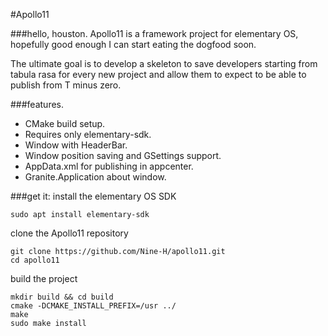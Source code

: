 #Apollo11

###hello, houston.
Apollo11 is a framework project for elementary OS, hopefully good enough I can start eating the dogfood soon.

The ultimate goal is to develop a skeleton to save developers starting from tabula rasa for every new project and allow them to expect to be able to publish from T minus zero.

###features.
* CMake build setup.
* Requires only elementary-sdk.
* Window with HeaderBar.
* Window position saving and GSettings support.
* AppData.xml for publishing in appcenter.
* Granite.Application about window.

###get it:
install the elementary OS SDK

```
sudo apt install elementary-sdk
```

clone the Apollo11 repository
```
git clone https://github.com/Nine-H/apollo11.git
cd apollo11
```

build the project

```
mkdir build && cd build
cmake -DCMAKE_INSTALL_PREFIX=/usr ../
make
sudo make install
```
